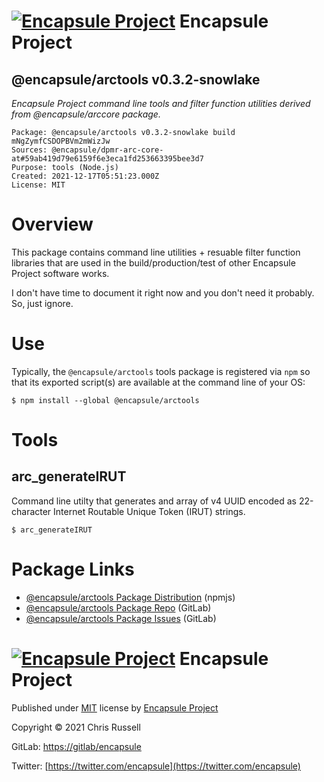 # [![Encapsule Project](https://encapsule.io/images/blue-burst-encapsule.io-icon-72x72.png "Encapsule Project")](https://encapsule.io) Encapsule Project

## @encapsule/arctools v0.3.2-snowlake

_Encapsule Project command line tools and filter function utilities derived from @encapsule/arccore package._

```
Package: @encapsule/arctools v0.3.2-snowlake build mNgZymfCSDOPBVm2mWizJw
Sources: @encapsule/dpmr-arc-core-at#59ab419d79e6159f6e3eca1fd253663395bee3d7
Purpose: tools (Node.js)
Created: 2021-12-17T05:51:23.000Z
License: MIT
```

# Overview

This package contains command line utilities + resuable filter function libraries that are used in the build/production/test of other Encapsule Project software works.

I don't have time to document it right now and you don't need it probably. So, just ignore.

# Use

Typically, the `@encapsule/arctools` tools package is registered via `npm` so that its exported script(s) are available at the command line of your OS:

```
$ npm install --global @encapsule/arctools
```

# Tools

## arc_generateIRUT

Command line utilty that generates and array of v4 UUID encoded as 22-character Internet Routable Unique Token (IRUT) strings.

```
$ arc_generateIRUT
```

# Package Links

- [@encapsule/arctools Package Distribution](https://npmjs.com/package/@encapsule/arctools/v/0.3.2) (npmjs)
- [@encapsule/arctools Package Repo](https://gitlab.com/encapsule/arctools) (GitLab)
- [@encapsule/arctools Package Issues](https://gitlab.com/encapsule/arctools/-/issues) (GitLab)

# [![Encapsule Project](https://encapsule.io/images/blue-burst-encapsule.io-icon-72x72.png "Encapsule Project")](https://encapsule.io) Encapsule Project

Published under [MIT](./LICENSE) license by [Encapsule Project](https://encapsule.io)

Copyright &copy; 2021 Chris Russell

GitLab: [https://gitlab/encapsule](https://gitlab.encapsule)

Twitter: [https://twitter.com/encapsule](https://twitter.com/encapsule)